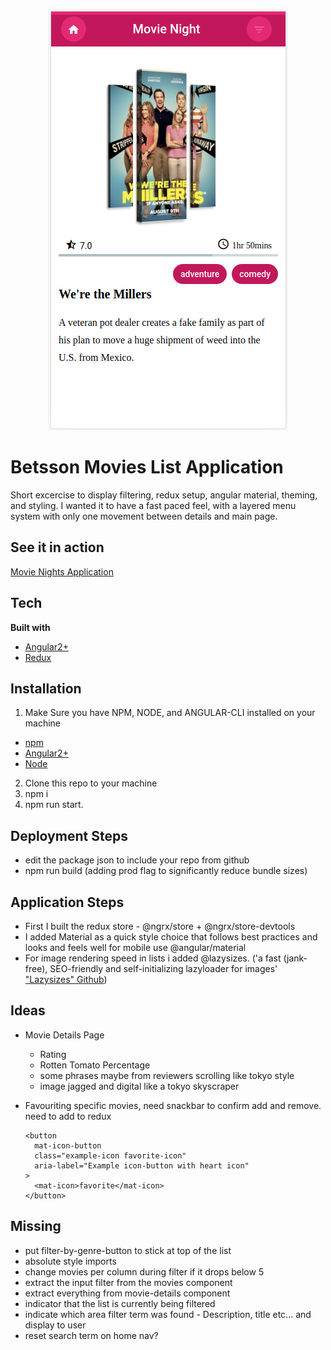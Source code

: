 <p align="center">
  <a href="https://chilliano.github.io/movie-night/">
    <img src="./src/assets/images/README/Movie-Night-Mobile.png"
         alt="movie Night Cover Image">
  </a>
</p>

# Betsson Movies List Application

Short excercise to display filtering, redux setup, angular material, theming, and styling. I wanted it to have a fast paced feel, with a layered menu system with only one movement between details and main page.

## See it in action

[Movie Nights Application](https://chilliano.github.io/movie-night/)

## Tech

<b>Built with</b>

- [Angular2+](https://angular.io/)
- [Redux](https://redux.js.org/)

## Installation

1. Make Sure you have NPM, NODE, and ANGULAR-CLI installed on your machine

- [npm](https://docs.npmjs.com/cli/install)
- [Angular2+](https://angular.io/)
- [Node](https://nodejs.org/en/download/)

2. Clone this repo to your machine
3. npm i
4. npm run start.

## Deployment Steps

- edit the package json to include your repo from github
- npm run build (adding prod flag to significantly reduce bundle sizes)

## Application Steps

- First I built the redux store - @ngrx/store + @ngrx/store-devtools
- I added Material as a quick style choice that follows best practices and looks and feels well for mobile use @angular/material
- For image rendering speed in lists i added @lazysizes. ('a fast (jank-free), SEO-friendly and self-initializing lazyloader for images' ["Lazysizes" Github](https://github.com/afarkas/lazysizes))

## Ideas

- Movie Details Page

  - Rating
  - Rotten Tomato Percentage
  - some phrases maybe from reviewers scrolling like tokyo style
  - image jagged and digital like a tokyo skyscraper

- Favouriting specific movies, need snackbar to confirm add and remove. need to add to redux
  ```
  <button
    mat-icon-button
    class="example-icon favorite-icon"
    aria-label="Example icon-button with heart icon"
  >
    <mat-icon>favorite</mat-icon>
  </button>
  ```

## Missing

- put filter-by-genre-button to stick at top of the list
- absolute style imports
- change movies per column during filter if it drops below 5
- extract the input filter from the movies component
- extract everything from movie-details component
- indicator that the list is currently being filtered
- indicate which area filter term was found - Description, title etc... and display to user
- reset search term on home nav?
